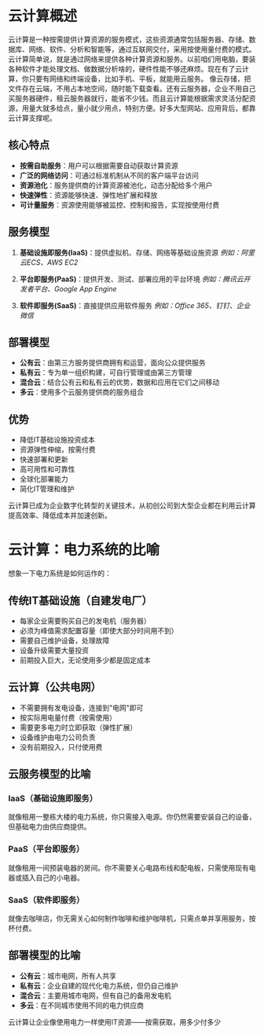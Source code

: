 


# 云计算概述

云计算是一种按需提供计算资源的服务模式，这些资源通常包括服务器、存储、数据库、网络、软件、分析和智能等，通过互联网交付，采用按使用量付费的模式。
云计算简单说，就是通过网络来提供各种计算资源和服务。以前咱们用电脑，要装各种软件才能处理文档、做数据分析啥的，硬件性能不够还麻烦。现在有了云计算，你只要有网络和终端设备，比如手机、平板，就能用云服务。
像云存储，把文件存在云端，不用占本地空间，随时能下载查看。还有云服务器，企业不用自己买服务器硬件，租云服务器就行，能省不少钱。而且云计算能根据需求灵活分配资源，用量大就多给点，量小就少用点，特别方便。好多大型网站、应用背后，都靠云计算支撑呢。

## 核心特点

-   **按需自助服务**：用户可以根据需要自动获取计算资源
-   **广泛的网络访问**：可通过标准机制从不同的客户端平台访问
-   **资源池化**：服务提供商的计算资源被池化，动态分配给多个用户
-   **快速弹性**：资源能够快速、弹性地扩展和释放
-   **可计量服务**：资源使用能够被监控、控制和报告，实现按使用付费

## 服务模型

1.  **基础设施即服务(IaaS)**：提供虚拟机、存储、网络等基础设施资源 _例如：阿里云ECS、AWS EC2_
    
2.  **平台即服务(PaaS)**：提供开发、测试、部署应用的平台环境 _例如：腾讯云开发者平台、Google App Engine_
    
3.  **软件即服务(SaaS)**：直接提供应用软件服务 _例如：Office 365、钉钉、企业微信_
    

## 部署模型

-   **公有云**：由第三方服务提供商拥有和运营，面向公众提供服务
-   **私有云**：专为单一组织构建，可自行管理或由第三方管理
-   **混合云**：结合公有云和私有云的优势，数据和应用在它们之间移动
-   **多云**：使用多个云服务提供商的服务组合

## 优势

-   降低IT基础设施投资成本
-   资源弹性伸缩，按需付费
-   快速部署和更新
-   高可用性和可靠性
-   全球化部署能力
-   简化IT管理和维护

云计算已成为企业数字化转型的关键技术，从初创公司到大型企业都在利用云计算提高效率、降低成本并加速创新。

# 云计算：电力系统的比喻

想象一下电力系统是如何运作的：

## 传统IT基础设施（自建发电厂）

-   每家企业需要购买自己的发电机（服务器）
-   必须为峰值需求配置容量（即使大部分时间用不到）
-   需要自己维护设备，处理故障
-   设备升级需要大量投资
-   前期投入巨大，无论使用多少都是固定成本

## 云计算（公共电网）

-   不需要拥有发电设备，连接到"电网"即可
-   按实际用电量付费（按需使用）
-   需要更多电力时立即获取（弹性扩展）
-   设备维护由电力公司负责
-   没有前期投入，只付使用费

## 云服务模型的比喻

### IaaS（基础设施即服务）

就像租用一整栋大楼的电力系统，你只需接入电源。你仍然需要安装自己的设备，但基础电力由供应商提供。

### PaaS（平台即服务）

就像租用一间预装电器的房间。你不需要关心电路布线和配电板，只需使用现有电器或插入自己的小电器。

### SaaS（软件即服务）

就像去咖啡店，你无需关心如何制作咖啡和维护咖啡机，只需点单并享用服务，按杯付费。

## 部署模型的比喻

-   **公有云**：城市电网，所有人共享
-   **私有云**：企业自建的现代化电力系统，但仍自己维护
-   **混合云**：主要用城市电网，但有自己的备用发电机
-   **多云**：在不同城市使用不同的电力供应商

云计算让企业像使用电力一样使用IT资源——按需获取，用多少付多少
<!--stackedit_data:
eyJoaXN0b3J5IjpbLTI0NTA1Nzk2NSwtNTkzODE1MTAsNDQwOT
A1NjE5XX0=
-->